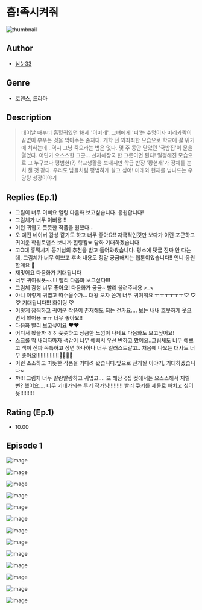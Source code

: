 # 흡!족시켜줘
![thumbnail](https://image-comic.pstatic.net/user_contents_data/challenge_comic/2023/05/23/upload_3904678474075747633_480x623.jpeg)

## Author
- [삼눈33](https://comic.naver.com/artistTitle?id=366888)

## Genre
- 로맨스, 드라마

## Description
> 태어날 때부터 흡혈귀였던 18세 '이미래'. 그녀에게 '피'는 수명이자 머리카락이 끝없이 부푸는 것을 막아주는 존재다. 개학 전 꾀죄죄한 모습으로 학교에 갈 위기에 처하는데...역시 그냥 죽으라는 법은 없다. 몇 주 동안 닫았던 '국밥집'이 문을 열었다. 어딘가 으스스한 그곳... 선지해장국 한 그릇이면 된다! 멀쩡해진 모습으로 그 누구보다 평범한(?) 학교생활을 보내지만 학급 반장 '황현재'가 정체를 눈치 챈 것 같다. 우리도 남들처럼 평범하게 살고 싶어! 미래와 현재를 넘나드는 우당탕 성장이야기

## Replies (Ep.1)
- 그림이 너무 이뻐요 얼렁 다음화 보고싶습니다. 응원합니다!
- 그림체가 너무 이뻐용 !!
- 이런 귀엽고 풋풋한 작품을 원했다...
- 오 예전 네이버 감성 같기도 하고 너무 좋아요!! 자극적인것만 보다가 이런 포근하고 귀여운 학원로맨스 보니까 힐링됨ㅠ 담화 기대하겠습니다
- 고O대 홍뭐시기 동기님의 추천을 받고 들어와봤습니다. 평소에 댓글 진짜 안 다는데, 그림체가 너무 이쁘고 후속 내용도 정말 궁금해지는 웹툰이었습니다!! 언니 응원할게요 🥰
- 재밋어요 다음화가 기대됩니다
- 너무 귀여워욧~~!!! 빨리 다음화 보고싶다!!!
- 그림체 감성 너무 좋아요! 다음화가 궁금~ 빨리 올려주세용 >_<
- 아니 이렇게 귀엽고 따수울수가… 대왕 모자 쓴거 너무 귀여워요 ㅜㅜㅜㅜㅜㅜ♡ ♡ ♡ 기대됩니다!!! 화이팅 ♡
- 이렇게 깜찍하고 귀여운 작품이 존재해도 되는 건가요.... 보는 내내 흐뭇하게 웃으면서 봤어용 ㅠㅠ 너무 좋아요!!
- 다음화 빨리 보고싶어요 ❤️❤️
- 어디서 봤을까 ㅎㅎ 풋풋하고 상큼한 느낌이 나네요 다음화도 보고싶어요!
- 스크롤 딱 내리자마자 색감이 너무 예뻐서 우선 반하고 봤어요..그림체도 너무 예쁘고 색이 진짜 독특하고 장면 하나하나 너무 일러스트같고.. 처음에 나오는 대사도 너무 좋아요!!!!!!!!!!!!!!!🥹🥹🥹🥹
- 이런 소소하고 따뜻한 작품을 기다려 왔습니다.앞으로 전개될 이야기, 기대하겠습니다~
- 꺄!!! 그림체 너무 말랑말랑하고 귀엽고.... 또 해장국집 컷에서는 으스스해서 지릴뻔? 했어요.... 너무 기대가되는 루키 작가님!!!!!!!!! 빨리 쿠키를 제물로 바치고 싶어욧!!!!!!!!!

## Rating (Ep.1)
- 10.00

## Episode 1
![image](https://image-comic.pstatic.net/user_contents_data/challenge_comic/2023/05/23/366888/upload_3846463541661021282.jpeg)

![image](https://image-comic.pstatic.net/user_contents_data/challenge_comic/2023/05/23/366888/upload_3761691178013372978.jpeg)

![image](https://image-comic.pstatic.net/user_contents_data/challenge_comic/2023/05/23/366888/upload_7233122070030596195.jpeg)

![image](https://image-comic.pstatic.net/user_contents_data/challenge_comic/2023/05/23/366888/upload_4062589049123464801.jpeg)

![image](https://image-comic.pstatic.net/user_contents_data/challenge_comic/2023/05/23/366888/upload_3689965657945366883.jpeg)

![image](https://image-comic.pstatic.net/user_contents_data/challenge_comic/2023/05/23/366888/upload_3760563109198379315.jpeg)

![image](https://image-comic.pstatic.net/user_contents_data/challenge_comic/2023/05/23/366888/upload_4049408103645656624.jpeg)

![image](https://image-comic.pstatic.net/user_contents_data/challenge_comic/2023/05/23/366888/upload_7075778644776859238.jpeg)

![image](https://image-comic.pstatic.net/user_contents_data/challenge_comic/2023/05/23/366888/upload_3991935505678033971.jpeg)

![image](https://image-comic.pstatic.net/user_contents_data/challenge_comic/2023/05/23/366888/upload_3906362710352290096.jpeg)

![image](https://image-comic.pstatic.net/user_contents_data/challenge_comic/2023/05/23/366888/upload_3630290962216464695.jpeg)

![image](https://image-comic.pstatic.net/user_contents_data/challenge_comic/2023/05/23/366888/upload_4050199743494961458.jpeg)

![image](https://image-comic.pstatic.net/user_contents_data/challenge_comic/2023/05/23/366888/upload_3486403157530194224.jpeg)
